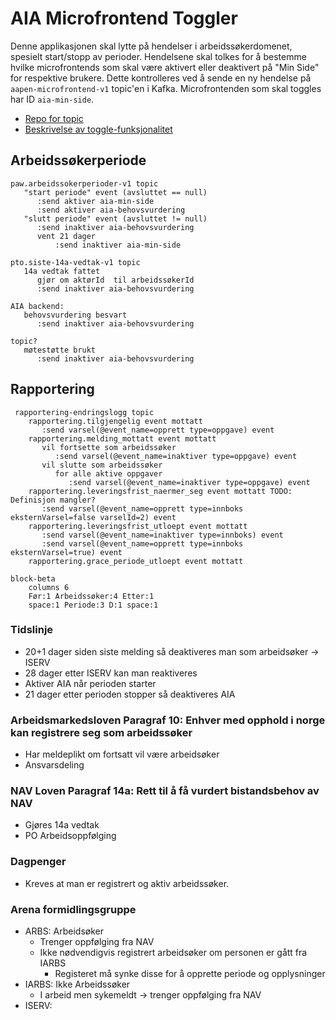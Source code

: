 # AIA Microfrontend Toggler

Denne applikasjonen skal lytte på hendelser i arbeidssøkerdomenet, spesielt start/stopp av perioder. Hendelsene skal
tolkes for å bestemme hvilke microfrontends som skal være aktivert eller deaktivert på "Min Side" for
respektive brukere. Dette kontrolleres ved å sende en ny hendelse på `aapen-microfrontend-v1` topic'en
i Kafka. Microfrontenden som skal toggles har ID `aia-min-side`.

* [Repo for topic](https://github.com/navikt/min-side-microfrontend-topic-iac)
* [Beskrivelse av toggle-funksjonalitet](https://navikt.github.io/tms-dokumentasjon/microfrontend/#toggle-pa-microfrontend)

## Arbeidssøkerperiode
```
paw.arbeidssokerperioder-v1 topic
   "start periode" event (avsluttet == null)
      :send aktiver aia-min-side
      :send aktiver aia-behovsvurdering
   "slutt periode" event (avsluttet != null)
      :send inaktiver aia-behovsvurdering
      vent 21 dager
          :send inaktiver aia-min-side

pto.siste-14a-vedtak-v1 topic
   14a vedtak fattet
      gjør om aktørId  til arbeidssøkerId
      :send inaktiver aia-behovsvurdering

AIA backend:
   behovsvurdering besvart
      :send inaktiver aia-behovsvurdering

topic?
   møtestøtte brukt
      :send inaktiver aia-behovsvurdering
```

## Rapportering
```
 rapportering-endringslogg topic
    rapportering.tilgjengelig event mottatt
       :send varsel(@event_name=opprett type=oppgave) event
    rapportering.melding_mottatt event mottatt
       vil fortsette som arbeidssøker
          :send varsel(@event_name=inaktiver type=oppgave) event
       vil slutte som arbeidssøker
          for alle aktive oppgaver
             :send varsel(@event_name=inaktiver type=oppgave) event
    rapportering.leveringsfrist_naermer_seg event mottatt TODO: Definisjon mangler?
       :send varsel(@event_name=opprett type=innboks eksternVarsel=false varselId=2) event
    rapportering.leveringsfrist_utloept event mottatt
       :send varsel(@event_name=inaktiver type=innboks) event
       :send varsel(@event_name=opprett type=innboks eksternVarsel=true) event
    rapportering.grace_periode_utloept event mottatt
```

```mermaid
block-beta
    columns 6
    Før:1 Arbeidssøker:4 Etter:1
    space:1 Periode:3 D:1 space:1
```

### Tidslinje
* 20+1 dager siden siste melding så deaktiveres man som arbeidsøker -> ISERV
* 28 dager etter ISERV kan man reaktiveres
* Aktiver AIA når perioden starter
* 21 dager etter perioden stopper så deaktiveres AIA

### Arbeidsmarkedsloven Paragraf 10: Enhver med opphold i norge kan registrere seg som arbeidssøker
* Har meldeplikt om fortsatt vil være arbeidsøker
* Ansvarsdeling
### NAV Loven Paragraf 14a: Rett til å få vurdert bistandsbehov av NAV
* Gjøres 14a vedtak
* PO Arbeidsoppfølging
### Dagpenger
* Kreves at man er registrert og aktiv arbeidssøker.

### Arena formidlingsgruppe
* ARBS: Arbeidsøker
  * Trenger oppfølging fra NAV
  * Ikke nødvendigvis registrert arbeidsøker om personen er gått fra IARBS
    * Registeret må synke disse for å opprette periode og opplysninger
* IARBS: Ikke Arbeidssøker
  * I arbeid men sykemeldt -> trenger oppfølging fra NAV 
* ISERV: